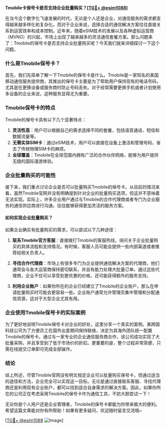 **Tmobile卡保号卡是否支持企业批量购买？[[TG💪+ @esim1088](https://t.me/s/esim1088)]**

在当今这个数字化飞速发展的时代，无论是个人还是企业，对通信服务的需求都变得越来越多样化和复杂化。而对于企业来说，选择合适的通信解决方案往往直接关系到运营效率和成本控制。近年来，随着eSIM技术的发展以及各种虚拟运营商（MVNO）的兴起，市场上出现了越来越多的灵活通信套餐方案。那么问题来了：Tmobile的保号卡是否支持企业批量购买呢？今天我们就来详细探讨一下这个问题。

### 什么是Tmobile保号卡？

首先，我们先简单了解一下Tmobile的保号卡是什么。Tmobile是一家知名的美国移动通信服务提供商，其推出的保号卡主要是为了帮助用户保持现有的电话号码，尤其是在更换设备或服务商时防止号码丢失。对于经常需要更换手机或者计划使用多设备的企业来说，这种服务显得尤为重要。

### Tmobile保号卡的特点

Tmobile的保号卡具有以下几个显著特点：

1. **灵活性高**：用户可以根据自己的需求选择不同的套餐，包括语音通话、短信和数据流量等。
2. **无需实体SIM卡**：通过eSIM技术，用户可以直接在设备上激活和管理号码，省去了传统物理SIM卡的麻烦。
3. **全球覆盖**：Tmobile在全球范围内拥有广泛的合作伙伴网络，能够为用户提供无缝的国际漫游体验。

### 企业批量购买的可能性

接下来，我们重点讨论企业是否可以批量购买Tmobile的保号卡。从目前的情况来看，虽然Tmobile官网并没有明确提到针对企业的批量购买选项，但这并不意味着无法实现。实际上，许多企业用户通过与Tmobile的合作代理商或者专门为企业服务的通信供应商进行沟通，往往能够获得更加灵活的服务方案。

#### 如何实现企业批量购买？

如果企业确实有批量购买的需求，可以尝试以下几种途径：

1. **联系Tmobile官方客服**：直接拨打Tmobile的客服热线，询问关于企业批量购买的具体流程和支持情况。有时候，客服人员可能会提供一些内部渠道或者推荐给相关负责人。
   
2. **寻找合作代理商**：市场上有很多专门为企业提供通信解决方案的代理商，他们通常会与各大运营商保持密切联系，并且有能力处理大批量订单。通过这些代理商，企业不仅可以享受到更优惠的价格，还可能获得额外的服务支持。

3. **利用企业账户**：如果你所在的企业已经建立了Tmobile的企业账户，那么在申请批量购买时可能会更容易一些。企业账户通常允许管理员集中管理和分配通信资源，这对于大型企业尤其有用。

### 企业使用Tmobile保号卡的实际案例

为了更好地说明Tmobile保号卡对企业的好处，这里分享一个真实的案例。某跨国科技公司为了方便员工在国外出差期间保持联络，决定为其海外团队统一配置Tmobile的保号卡。通过与一家专业的企业通信服务商合作，该公司成功实现了大批量采购，并且享受到了低于市场价的折扣。更重要的是，整个过程非常简便，只需在线提交订单即可完成全部操作。

### 结论

综上所述，尽管Tmobile官网没有明文规定企业可以批量购买保号卡，但通过适当的途径和方法，企业完全可以实现这一目标。无论是通过直接联系客服、寻找代理商还是利用现有企业账户，都可以找到适合自身需求的解决方案。因此，如果你所在的公司正在考虑采用Tmobile的保号卡作为通信工具，不妨大胆尝试一下！

无论你是个人用户还是企业管理者，Tmobile的保号卡都能为你带来极大的便利。希望这篇文章能对你有所帮助！如果有更多疑问，欢迎随时留言交流哦~

[[TG💪+ @esim1088](https://t.me/s/esim1088) ![Image](https://i.postimg.cc/4NQfJmqS/Snipaste-2025-05-13-00-14-12.png)]